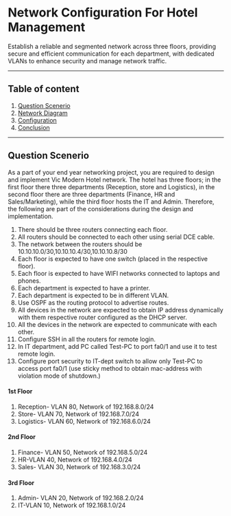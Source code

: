 # Network Configuration For Hotel Management

Establish a reliable and segmented network across three floors, providing secure and efficient communication for each department, with dedicated VLANs to enhance security and manage network traffic.

---

## Table of content

1. [Question Scenerio](#Question-Scenerio)
2. [Network Diagram](#Network-Diagram)
3. [Configuration](#Configuration)
4. [Conclusion](#Conclusion)

---

## Question Scenerio

As a part of your end year networking project, you are required to design and implement Vic
Modern Hotel network. The hotel has three floors; in the first floor there three departments
(Reception, store and Logistics), in the second floor there are three departments (Finance, HR
and Sales/Marketing), while the third floor hosts the IT and Admin. Therefore, the following
are part of the considerations during the design and implementation.
1. There should be three routers connecting each floor.
2. All routers should be connected to each other using serial DCE cable.
3. The network between the routers should be 10.10.10.0/30,10.10.10.4/30,10.10.10.8/30
4. Each floor is expected to have one switch (placed in the respective floor).
5. Each floor is expected to have WIFI networks connected to laptops and phones.
6. Each department is expected to have a printer.
7. Each department is expected to be in different VLAN.
8. Use OSPF as the routing protocol to advertise routes.
9. All devices in the network are expected to obtain IP address dynamically with them
respective router configured as the DHCP server.
10. All the devices in the network are expected to communicate with each other.
11. Configure SSH in all the routers for remote login.
12. In IT department, add PC called Test-PC to port fa0/1 and use it to test remote login.
13. Configure port security to IT-dept switch to allow only Test-PC to access port fa0/1
(use sticky method to obtain mac-address with violation mode of shutdown.)

#### 1st Floor
  1. Reception- VLAN 80, Network of 192.168.8.0/24
  2. Store- VLAN 70, Network of 192.168.7.0/24
  3. Logistics- VLAN 60, Network of 192.168.6.0/24
  
#### 2nd Floor
  1. Finance- VLAN 50, Network of 192.168.5.0/24
  2. HR-VLAN 40, Network of 192.168.4.0/24
  3. Sales- VLAN 30, Network of 192.168.3.0/24
  
#### 3rd Floor
  1. Admin- VLAN 20, Network of 192.168.2.0/24
  2. IT-VLAN 10, Network of 192.168.1.0/24



